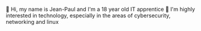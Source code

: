  👋 Hi, my name is Jean-Paul and I'm a 18 year old IT apprentice
 👀 I'm highly interested in technology, especially in the areas of cybersecurity, networking and linux
